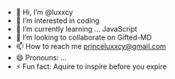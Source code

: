 - 👋 Hi, I’m @luxxcy
- 👀 I’m interested in coding
- 🌱 I’m currently learning ... JavaScript
- 💞️ I’m looking to collaborate on Gifted-MD
- 📫 How to reach me princeluxxcy@gmail.com
- 😄 Pronouns: ...
- ⚡ Fun fact: Aquire to inspire before you expire

<!---
luxxcy/luxxcy is a ✨ special ✨ repository because its `README.md` (this file) appears on your GitHub profile.
You can click the Preview link to take a look at your changes.
--->
